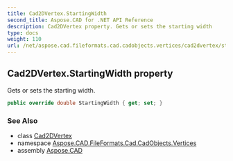 ```yaml
---
title: Cad2DVertex.StartingWidth
second_title: Aspose.CAD for .NET API Reference
description: Cad2DVertex property. Gets or sets the starting width
type: docs
weight: 110
url: /net/aspose.cad.fileformats.cad.cadobjects.vertices/cad2dvertex/startingwidth/
---
```

## Cad2DVertex.StartingWidth property

Gets or sets the starting width.

```csharp
public override double StartingWidth { get; set; }
```

### See Also

* class [Cad2DVertex](../)
* namespace [Aspose.CAD.FileFormats.Cad.CadObjects.Vertices](../../cad2dvertex/)
* assembly [Aspose.CAD](../../../)


